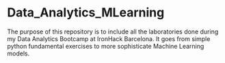 # Data_Analytics_MLearning
The purpose of this repository is to include all the laboratories done during my Data Analytics Bootcamp at IronHack Barcelona. It goes from simple python fundamental exercises to more sophisticate Machine Learning models.
